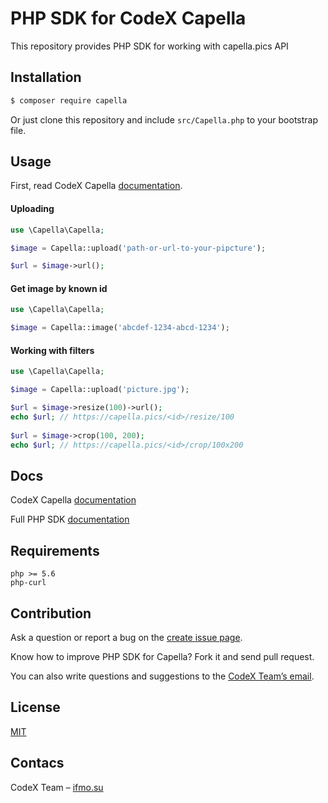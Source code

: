 # PHP SDK for CodeX Capella

This repository provides PHP SDK for working with capella.pics API

## Installation

```bash
$ composer require capella
```

Or just clone this repository and include `src/Capella.php` to your bootstrap file.

## Usage

First, read CodeX Capella [documentation](https://github.com/codex-team/capella#readme).

#### Uploading
```php
use \Capella\Capella;

$image = Capella::upload('path-or-url-to-your-pipcture');

$url = $image->url();
```

#### Get image by known id
```php
use \Capella\Capella;

$image = Capella::image('abcdef-1234-abcd-1234');
```

#### Working with filters

```php
use \Capella\Capella;

$image = Capella::upload('picture.jpg');

$url = $image->resize(100)->url();
echo $url; // https://capella.pics/<id>/resize/100
  
$url = $image->crop(100, 200);
echo $url; // https://capella.pics/<id>/crop/100x200
```

## Docs

CodeX Capella [documentation](https://github.com/codex-team/capella#readme)

Full PHP SDK [documentation](https://github.com/codex-team/capella.php/docs/sdk.md)

## Requirements
```
php >= 5.6
php-curl
```

## Contribution
Ask a question or report a bug on the [create issue page](https://github.com/codex-team/capella.php/issues/new).

Know how to improve PHP SDK for Capella? Fork it and send pull request.

You can also write questions and suggestions to the [CodeX Team’s email](mailto:team@ifmo.su).

## License
[MIT](https://github.com/codex-team/capella.php/LICENSE)

## Contacs
CodeX Team – [ifmo.su](https://ifmo.su)